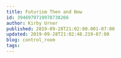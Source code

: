 ```yaml
---
title: Futurism Then and Now
id: 3946979719978738266
author: Kirby Urner
published: 2019-09-28T21:02:00.001-07:00
updated: 2019-09-28T21:02:48.219-07:00
blog: control_room
tags: 
---
```


